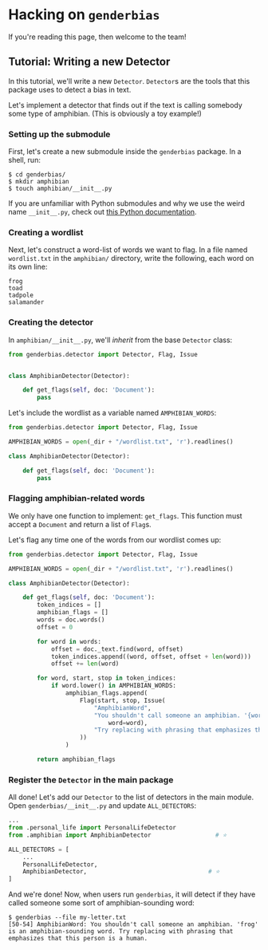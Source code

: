# Hacking on `genderbias`

If you're reading this page, then welcome to the team!

## Tutorial: Writing a new Detector

In this tutorial, we'll write a new `Detector`. `Detector`s are the tools that this package uses to detect a bias in text.

Let's implement a detector that finds out if the text is calling somebody some type of amphibian. (This is obviously a toy example!)

### Setting up the submodule

First, let's create a new submodule inside the `genderbias` package. In a shell, run:

```
$ cd genderbias/
$ mkdir amphibian
$ touch amphibian/__init__.py
```

If you are unfamiliar with Python submodules and why we use the weird name `__init__.py`, check out [this Python documentation](https://docs.python.org/3/tutorial/modules.html).


### Creating a wordlist

Next, let's construct a word-list of words we want to flag. In a file named `wordlist.txt` in the `amphibian/` directory, write the following, each word on its own line:

```
frog
toad
tadpole
salamander
```

### Creating the detector

In `amphibian/__init__.py`, we'll _inherit_ from the base `Detector` class:

```python
from genderbias.detector import Detector, Flag, Issue


class AmphibianDetector(Detector):

    def get_flags(self, doc: 'Document'):
        pass
```

Let's include the wordlist as a variable named `AMPHIBIAN_WORDS`:

```python
from genderbias.detector import Detector, Flag, Issue

AMPHIBIAN_WORDS = open(_dir + "/wordlist.txt", 'r').readlines()

class AmphibianDetector(Detector):

    def get_flags(self, doc: 'Document'):
        pass
```

### Flagging amphibian-related words

We only have one function to implement: `get_flags`. This function must accept a `Document` and return a list of `Flag`s.

Let's flag any time one of the words from our wordlist comes up:

```python
from genderbias.detector import Detector, Flag, Issue

AMPHIBIAN_WORDS = open(_dir + "/wordlist.txt", 'r').readlines()

class AmphibianDetector(Detector):

    def get_flags(self, doc: 'Document'):
        token_indices = []
        amphibian_flags = []
        words = doc.words()
        offset = 0

        for word in words:
            offset = doc._text.find(word, offset)
            token_indices.append((word, offset, offset + len(word)))
            offset += len(word)

        for word, start, stop in token_indices:
            if word.lower() in AMPHIBIAN_WORDS:
                amphibian_flags.append(
                    Flag(start, stop, Issue(
                        "AmphibianWord",
                        "You shouldn't call someone an amphibian. '{word}' is an amphibian-sounding word.".format(
                            word=word),
                        "Try replacing with phrasing that emphasizes that this person is a human."
                    ))
                )

        return amphibian_flags

```

### Register the `Detector` in the main package

All done! Let's add our `Detector` to the list of detectors in the main module. Open `genderbias/__init__.py` and update `ALL_DETECTORS`:

```python
...
from .personal_life import PersonalLifeDetector
from .amphibian import AmphibianDetector                  # ⭐

ALL_DETECTORS = [
    ...
    PersonalLifeDetector,
    AmphibianDetector,                                  # ⭐
]
```

And we're done! Now, when users run `genderbias`, it will detect if they have called someone some sort of amphibian-sounding word:

```shell
$ genderbias --file my-letter.txt
[50-54] AmphibianWord: You shouldn't call someone an amphibian. 'frog' is an amphibian-sounding word. Try replacing with phrasing that emphasizes that this person is a human.
```
